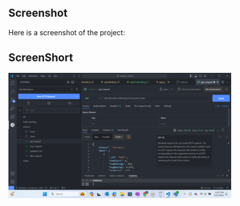 ## Screenshot

Here is a screenshot of the project:
## ScreenShort
<p>
  <img src="ab.png" height="250px">
  </p>
